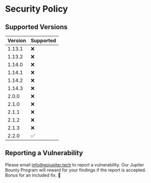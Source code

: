 # Security Policy

## Supported Versions

| Version | Supported          |
| ------- | ------------------ |
| 1.13.1   | :x: |
| 1.13.2   | :x: |
| 1.14.0   | :x: |
| 1.14.1   | :x: |
| 1.14.2   | :x: |
| 1.14.3   | :x: |
| 2.0.0   | :x: |
| 2.1.0   | :x: |
| 2.1.1   | :x: |
| 2.1.2   | :x: |
| 2.1.3   | :x: |
| 2.2.0   | :white_check_mark: |

## Reporting a Vulnerability


Please email info@gojupiter.tech to report a vulnerability. Our 
Jupiter Bounty Program will reward for your findings if the report
is accepted. Bonus for an included fix. :tada:
